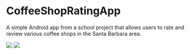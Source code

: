 # CoffeeShopRatingApp
A simple Android app from a school project that allows users to rate and review various coffee shops in the Santa Barbara area.


![](https://github.com/austinkeil96/CoffeeShopRatingApp/blob/master/1.png) ![](https://github.com/austinkeil96/CoffeeShopRatingApp/blob/master/2.png)
